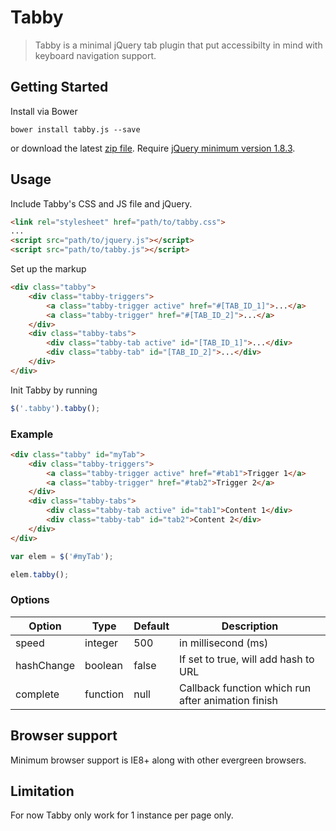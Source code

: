 # Tabby

> Tabby is a minimal jQuery tab plugin that put accessibilty in mind with keyboard navigation support.

## Getting Started

Install via Bower

```
bower install tabby.js --save
```

or download the latest [zip file](https://github.com/ImBobby/tabby/releases). Require [jQuery minimum version 1.8.3](https://github.com/ImBobby/tabby/blob/master/bower.json).

## Usage

Include Tabby's CSS and JS file and jQuery.

```HTML
<link rel="stylesheet" href="path/to/tabby.css">
...
<script src="path/to/jquery.js"></script>
<script src="path/to/tabby.js"></script>
```

Set up the markup

```HTML
<div class="tabby">
    <div class="tabby-triggers">
        <a class="tabby-trigger active" href="#[TAB_ID_1]">...</a>
        <a class="tabby-trigger" href="#[TAB_ID_2]">...</a>
    </div>
    <div class="tabby-tabs">
        <div class="tabby-tab active" id="[TAB_ID_1]">...</div>
        <div class="tabby-tab" id="[TAB_ID_2]">...</div>
    </div>
</div>
```

Init Tabby by running

```Javascript
$('.tabby').tabby();
```

### Example

```HTML
<div class="tabby" id="myTab">
    <div class="tabby-triggers">
        <a class="tabby-trigger active" href="#tab1">Trigger 1</a>
        <a class="tabby-trigger" href="#tab2">Trigger 2</a>
    </div>
    <div class="tabby-tabs">
        <div class="tabby-tab active" id="tab1">Content 1</div>
        <div class="tabby-tab" id="tab2">Content 2</div>
    </div>
</div>
```

```Javascript
var elem = $('#myTab');

elem.tabby();
```

### Options

| Option  | Type  | Default  | Description  |
|---|---|---|---|
| speed  | integer  | 500  | in millisecond (ms)  |
| hashChange  | boolean  | false  | If set to true, will add hash to URL  |
| complete  | function  | null  | Callback function which run after animation finish  |

## Browser support

Minimum browser support is IE8+ along with other evergreen browsers.

## Limitation

For now Tabby only work for 1 instance per page only. 